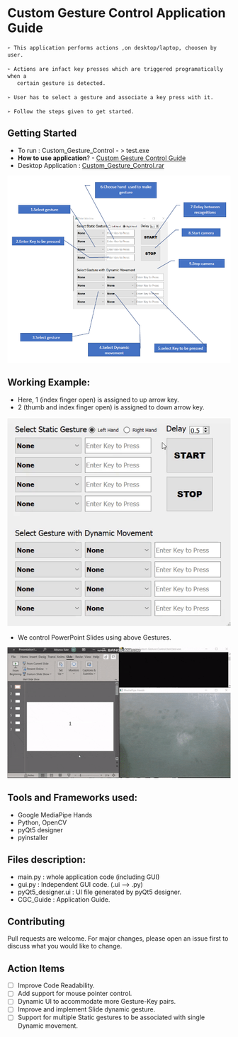 # Custom Gesture Control Application Guide

```
➢ This application performs actions ,on desktop/laptop, choosen by user.

➢ Actions are infact key presses which are triggered programatically when a
   certain gesture is detected.

➢ User has to select a gesture and associate a key press with it.

➢ Follow the steps given to get started.
```
 ## Getting Started 

- To run : Custom_Gesture_Control - > test.exe
- **How to use application**? - [Custom Gesture Control Guide](https://github.com/atharvakale31/Custom_Gesture_Control/blob/master/CGC_Guide.pdf)
- Desktop Application : [Custom_Gesture_Control.rar](https://drive.google.com/file/d/1nlWgWMKu9f328SUHU_JSBwErqEyR5Bv8/view?usp=sharing)

![Application GUI](res/CGC_gui.PNG)

 ## Working Example:
- Here, 1 (index finger open) is assigned to up arrow key.  
- 2 (thumb and index finger open) is assigned to down arrow key.  

![setting](res/settings.gif)

- We control PowerPoint Slides using above Gestures.

![power_point](res/power_point.gif)

## Tools and Frameworks used:
- Google MediaPipe Hands
- Python, OpenCV
- pyQt5 designer
- pyinstaller

## Files description:
- main.py : whole application code (including GUI)
- gui.py : Independent GUI code. (.ui --> .py)
- pyQt5_designer.ui : UI file generated by pyQt5 designer. 
- CGC_Guide : Application Guide.

## Contributing
Pull requests are welcome. For major changes, please open an issue first to discuss what you would like to change.  

## Action Items
- [ ] Improve Code Readability.
- [ ] Add support for mouse pointer control.
- [ ] Dynamic UI to accommodate more Gesture-Key pairs.
- [ ] Improve and implement Slide dynamic gesture.
- [ ] Support for multiple Static gestures to be associated with single Dynamic movement.
